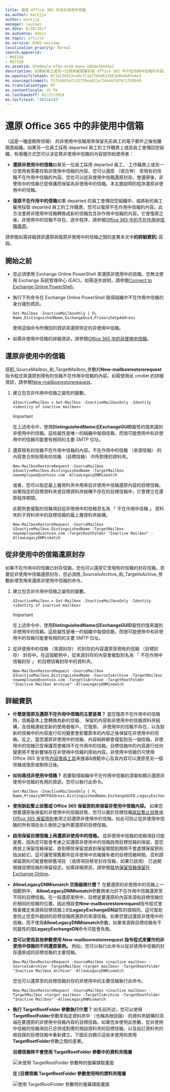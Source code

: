 ```yaml
---
title: 還原 Office 365 中的非使用中信箱
ms.author: markjjo
author: markjjo
manager: laurawi
ms.date: 8/28/2017
ms.audience: Admin
ms.topic: article
ms.service: O365-seccomp
localization_priority: Normal
search.appverid:
- MOE150
- MET150
ms.assetid: 97e06a7a-ef9a-4ce8-baea-18b9e20449a3
description: 如果新員工或另一位使用者需要存取 Office 365 中不在作用中信箱的內容，您可以還原 （或合併） 至現有的信箱不在作用中信箱的內容。
ms.openlocfilehash: 671b13b913cddcfc3a7784d621b01b864b07e4e3
ms.sourcegitcommit: f57b4001ef1327f0ea622e716a4d7d78f1769b49
ms.translationtype: MT
ms.contentlocale: zh-TW
ms.lasthandoff: 02/23/2019
ms.locfileid: "30214233"
---
```

# <a name="restore-an-inactive-mailbox-in-office-365"></a>還原 Office 365 中的非使用中信箱

（這是一種虛刪除信箱） 的非使用中信箱用來保留先前員工的電子郵件之後他離開貴組織。如果另一位員工採用 departed 員工的工作職責上或該員工會傳回您組織，有兩種方式您可以決定將非使用中信箱的內容提供給使用者： 
  
- **還原非使用中的信箱**如果另一位員工採用 departed 員工、 工作職責上或另一位使用者需要存取非使用中信箱的內容，您可以還原 （或合併） 至現有的信箱不在作用中信箱的內容。您也可以從非使用中信箱還原封存。會還原後，非使用中的信箱已受保護而保留為非使用中的信箱。本主題說明的程序還原非使用中的信箱。 
    
- **復原不在作用中的信箱**如果 departed 的員工會傳回您組織中，或將新的員工雇用採取 departed 員工的工作職責，您可以復原不在作用中信箱的內容。此方法會將非使用中信箱轉換成新的信箱包含非作用中信箱的內容。它會復原之後，非使用中的信箱不存在。逐步程序，請參閱[Office 365 中的不在作用中信箱復原](recover-an-inactive-mailbox.md)。
    
請參閱如需詳細資訊還原與復原非使用中的信箱之間的差異本文中**的詳細資訊**] 區段。 
  
## <a name="before-you-begin"></a>開始之前

- 您必須使用 Exchange Online PowerShell 來還原非使用中的信箱。您無法使用 Exchange 系統管理中心 (EAC)。如需逐步說明，請參閱[Connect to Exchange Online PowerShell](https://go.microsoft.com/fwlink/?linkid=396554)。
    
- 執行下列命令在 Exchange Online PowerShell 取得組織中不在作用中信箱的身分識別資訊。 
    
    ```
    Get-Mailbox -InactiveMailboxOnly | FL Name,DistinguishedName,ExchangeGuid,PrimarySmtpAddress
    ```

     使用這個命令所傳回的資訊來還原特定的非使用中信箱。
    
- 如需非使用中信箱的詳細資訊，請參閱[Office 365 中的非使用中信箱](inactive-mailboxes-in-office-365.md)。
    
## <a name="restore-an-inactive-mailbox"></a>還原非使用中的信箱

搭配_SourceMailbox_和_TargetMailbox_參數的**New-mailboxrestorerequest**指令程式來還原到現有的信箱不在作用中信箱的內容。如需使用此 cmdlet 的詳細資訊，請參閱[New-mailboxrestorerequest](https://go.microsoft.com/fwlink/?linkid=856298)。
  
1. 建立包含非作用中信箱之屬性的變數。 
    
    ```
    $InactiveMailbox = Get-Mailbox -InactiveMailboxOnly -Identity <identity of inactive mailbox>
    ```

    > [!IMPORTANT]
    > 在上述命令中，使用**DistinguishedName**或**ExchangeGUID**屬性的值來識別非使用中的信箱。這些屬性是唯一的組織中每個信箱，而很可能使用中和非使用中的信箱可能會有相同的主要 SMTP 位址。 
  
2. 還原現有的信箱不在作用中信箱的內容。不在作用中的信箱 （來源信箱） 的內容會合併到現有的信箱 （目標信箱） 中所對應的資料夾。
    
    ```
    New-MailboxRestoreRequest -SourceMailbox $InactiveMailbox.DistinguishedName -TargetMailbox newemployee@contoso.com -AllowLegacyDNMismatch
    ```
   
   或者，您可以指定最上層資料夾中用來從非使用中信箱還原內容的目標信箱。如果指定的目標資料夾或目標資料夾結構不存在的目標信箱中，它會建立在還原程序期間。 
    
    此範例會複製的信箱項目從非使用中的信箱至名為 「 不在作用中信箱 」 資料夾的子資料夾中的目標信箱的最上層資料夾結構。
    
   ```
   New-MailboxRestoreRequest -SourceMailbox $InactiveMailbox.DistinguishedName -TargetMailbox newemployee@contoso.com -TargetRootFolder "Inactive Mailbox" -AllowLegacyDNMismatch
   ```
  
## <a name="restore-the-archive-from-an-inactive-mailbox"></a>從非使用中的信箱還原封存

如果不在作用中的信箱已封存信箱，您也可以還原它至現有的信箱的封存信箱。若要從非使用中信箱還原封存，您必須將_SourceIsArchive_和_TargetIsAchive_參數新增至用來還原非使用中信箱的命令。 
  
1. 建立包含非作用中信箱之屬性的變數。 
    
    ```
    $InactiveMailbox = Get-Mailbox -InactiveMailboxOnly -Identity <identity of inactive mailbox>
    ```

    > [!IMPORTANT]
    > 在上述命令中，使用**DistinguishedName**或**ExchangeGUID**屬性的值來識別非使用中的信箱。這些屬性是唯一的組織中每個信箱，而很可能使用中和非使用中的信箱可能會有相同的主要 SMTP 位址。 
  
2. 從非使用中的信箱 （來源封存） 的封存的內容還原至現有的信箱 （目標封存） 封存中。在這個範例中，從來源封存的內容會複製到名為 「 不在作用中信箱封存 」 的目標信箱封存中的資料夾。

    ```
    New-MailboxRestoreRequest -SourceMailbox $InactiveMailbox.DistinguishedName -SourceIsArchive -TargetMailbox newemployee@contoso.com -TargetIsArchive -TargetRootFolder "Inactive Mailbox Archive" -AllowLegacyDNMismatch
    ```

  
## <a name="more-information"></a>詳細資訊

- **什麼是復原及還原不在作用中信箱的主要差異？** 當您復原不在作用中的信箱時，信箱基本上會轉換為新的信箱、 保留的內容和非使用中的信箱資料夾結構，及信箱連結至新的使用者帳戶。它復原、 非使用中的信箱不存在，以及對新的信箱中的內容進行任何變更會影響原本的內容之後保留在非使用中的信箱。反之，當您還原非使用中的信箱，內容純粹都會複製到另一個信箱。非使用中的信箱已受保護而會維持不在作用中的信箱。目標信箱中的內容進行任何變更將不會影響保存在非使用中信箱的原始內容。非使用中信箱仍可使用 Office 365 安全性[內容搜尋工具](run-a-content-search-in-the-security-and-compliance-center.md)來搜尋&amp;規範中心及其內容可以還原至另一個信箱或復原或刪除日後。 
    
- **如何尋找非使用中信箱？** 若要取得組織中不在作用中信箱的清單和顯示還原非使用中信箱的有用的資訊，您可以執行此命令。 

  ```
  Get-Mailbox -InactiveMailboxOnly | FL Name,PrimarySMTPAddress,DistinguishedName,ExchangeGUID,LegacyExchangeDN,ArchiveStatus
  ```

- **使用訴訟暫止狀態或 Office 365 保留原則來保留非使用中信箱內容。** 如果您想要還原後保留的非使用中的信箱狀態，您可以置於目標信箱[訴訟暫止狀態](https://go.microsoft.com/fwlink/?linkid=856286)或[Office 365 保留原則](retention-policies.md)套用之前還原非使用中的信箱。如此可防止從非使用中信箱的所有項目永久刪除之後所要還原的目標信箱。 
    
- **啟用保留目標信箱上再還原非使用中的信箱。** 從非使用中信箱的信箱項目可能是舊，因為您可能會考慮之前還原非使用中的信箱啟用目標信箱的保留。當您將放上保留信箱保留，直到移除保留或直到保留期間到期將不會處理保留原則指派給它。這可讓管理舊郵件從非使用中信箱擁有者的目標信箱時間。否則請保留原則可能會刪除舊項目 （或將項目移至封存信箱，如果已啟用） 已過期根據目標信箱的保留設定。如需詳細資訊，請參閱[就地保留信箱保留在 Exchange Online](https://go.microsoft.com/fwlink/?linkid=856300)。
    
- **AllowLegacyDNMismatch 交換器做什麼？** 在要還原的非使用中的信箱上一個範例中， **AllowLegacyDNMismatch**參數用來允許不在作用中信箱還原至不同的目標信箱。在一般還原案例中，目標是要還原的內容來源和目標信箱位於相同的信箱的位置。因此預設會**New-mailboxrestorerequest**指令程式會檢查確定來源與目標信箱上的**LegacyExchangeDN**屬性的值相同。這可幫助會防止您意外錯誤的目標信箱將還原的來源信箱。如果您嘗試還原非使用中的信箱，而不使用**AllowLegacyDNMismatch**參數，如果來源與目標信箱有不同屬性的值**LegacyExchangeDN**命令可能會失敗。 
    
- **您可以使用其他參數使用 New-mailboxrestorerequest 指令程式來實作的非使用中信箱的不同還原案例。** 例如，您可以執行此命令以從非使用中信箱的封存還原成的目標信箱的主要信箱。 
    
  ```
  New-MailboxRestoreRequest -SourceMailbox <inactive mailbox> -SourceIsArchive -TargetMailbox <target mailbox> -TargetRootFolder "Inactive Mailbox Archive" -AllowLegacyDNMismatch
  ```

  您也可以還原至的目標信箱封存的非使用中的主要信箱執行此命令。

  ```
  New-MailboxRestoreRequest -SourceMailbox <inactive mailbox> -TargetMailbox <target mailbox> -TargetIsArchive -TargetRootFolder "Inactive Mailbox" -AllowLegacyDNMismatch
  ```

- **執行 TargetRootFolder 參數執行什麼？** 如先前所述，您可以使用**TargetRootFolder**參數來指定資料夾中 （也稱為根目錄） 的資料夾結構的頂端在要還原的非使用中信箱內容的目標信箱。如果您未使用此參數，從非使用中信箱的信箱項目已合併成對應的預設資料夾的目標信箱，以及自訂資料夾的根目錄的目標信箱中重新建立。下圖反白顯示這些未使用和使用**TargetRootFolder**參數之間的差異。 
    
    **目標信箱時不會使用 TargetRootFolder 參數中的資料夾階層**
    
    ![未使用 TargetRootFolder 參數時的螢幕擷取畫面](media/76a759af-f483-4d1c-8cc7-243435b5562e.png)
  
    **在 [目標信箱 TargetRootFolder 參數使用時的資料夾階層**
    
    ![使用 TargetRootFolder 參數時的螢幕擷取畫面](media/300da592-7323-48db-b8a4-07012259d113.png)

  


